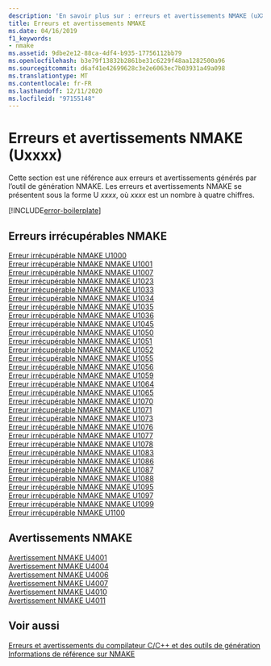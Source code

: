 ```yaml
---
description: 'En savoir plus sur : erreurs et avertissements NMAKE (uXXXX)'
title: Erreurs et avertissements NMAKE
ms.date: 04/16/2019
f1_keywords:
- nmake
ms.assetid: 9dbe2e12-88ca-4df4-b935-17756112bb79
ms.openlocfilehash: b3e79f13832b2861be31c6229f48aa1282500a96
ms.sourcegitcommit: d6af41e42699628c3e2e6063ec7b03931a49a098
ms.translationtype: MT
ms.contentlocale: fr-FR
ms.lasthandoff: 12/11/2020
ms.locfileid: "97155148"
---
```

# <a name="nmake-errors-and-warnings-uxxxx"></a>Erreurs et avertissements NMAKE (Uxxxx)

Cette section est une référence aux erreurs et avertissements générés par l’outil de génération NMAKE. Les erreurs et avertissements NMAKE se présentent sous la forme U *xxxx*, où *xxxx* est un nombre à quatre chiffres.

[!INCLUDE[error-boilerplate](../../error-messages/includes/error-boilerplate.md)]

## <a name="nmake-fatal-errors"></a>Erreurs irrécupérables NMAKE

[Erreur irrécupérable NMAKE U1000](nmake-fatal-error-u1000.md) \
[Erreur irrécupérable NMAKE NMAKE U1001](nmake-fatal-error-u1001.md) \
[Erreur irrécupérable NMAKE NMAKE U1007](nmake-fatal-error-u1007.md) \
[Erreur irrécupérable NMAKE NMAKE U1023](nmake-fatal-error-u1023.md) \
[Erreur irrécupérable NMAKE NMAKE U1033](nmake-fatal-error-u1033.md) \
[Erreur irrécupérable NMAKE NMAKE U1034](nmake-fatal-error-u1034.md) \
[Erreur irrécupérable NMAKE NMAKE U1035](nmake-fatal-error-u1035.md) \
[Erreur irrécupérable NMAKE NMAKE U1036](nmake-fatal-error-u1036.md) \
[Erreur irrécupérable NMAKE NMAKE U1045](nmake-fatal-error-u1045.md) \
[Erreur irrécupérable NMAKE NMAKE U1050](nmake-fatal-error-u1050.md) \
[Erreur irrécupérable NMAKE NMAKE U1051](nmake-fatal-error-u1051.md) \
[Erreur irrécupérable NMAKE NMAKE U1052](nmake-fatal-error-u1052.md) \
[Erreur irrécupérable NMAKE NMAKE U1055](nmake-fatal-error-u1055.md) \
[Erreur irrécupérable NMAKE NMAKE U1056](nmake-fatal-error-u1056.md) \
[Erreur irrécupérable NMAKE NMAKE U1059](nmake-fatal-error-u1059.md) \
[Erreur irrécupérable NMAKE NMAKE U1064](nmake-fatal-error-u1064.md) \
[Erreur irrécupérable NMAKE NMAKE U1065](nmake-fatal-error-u1065.md) \
[Erreur irrécupérable NMAKE NMAKE U1070](nmake-fatal-error-u1070.md) \
[Erreur irrécupérable NMAKE NMAKE U1071](nmake-fatal-error-u1071.md) \
[Erreur irrécupérable NMAKE NMAKE U1073](nmake-fatal-error-u1073.md) \
[Erreur irrécupérable NMAKE NMAKE U1076](nmake-fatal-error-u1076.md) \
[Erreur irrécupérable NMAKE NMAKE U1077](nmake-fatal-error-u1077.md) \
[Erreur irrécupérable NMAKE NMAKE U1078](nmake-fatal-error-u1078.md) \
[Erreur irrécupérable NMAKE NMAKE U1083](nmake-fatal-error-u1083.md) \
[Erreur irrécupérable NMAKE NMAKE U1086](nmake-fatal-error-u1086.md) \
[Erreur irrécupérable NMAKE NMAKE U1087](nmake-fatal-error-u1087.md) \
[Erreur irrécupérable NMAKE NMAKE U1088](nmake-fatal-error-u1088.md) \
[Erreur irrécupérable NMAKE NMAKE U1095](nmake-fatal-error-u1095.md) \
[Erreur irrécupérable NMAKE NMAKE U1097](nmake-fatal-error-u1097.md) \
[Erreur irrécupérable NMAKE NMAKE U1099](nmake-fatal-error-u1099.md) \
[Erreur irrécupérable NMAKE U1100](nmake-fatal-error-u1100.md)

## <a name="nmake-warnings"></a>Avertissements NMAKE

[Avertissement NMAKE U4001](nmake-warning-u4001.md) \
[Avertissement NMAKE U4004](nmake-warning-u4004.md) \
[Avertissement NMAKE U4006](nmake-warning-u4006.md) \
[Avertissement NMAKE U4007](nmake-warning-u4007.md) \
[Avertissement NMAKE U4010](nmake-warning-u4010.md) \
[Avertissement NMAKE U4011](nmake-warning-u4011.md)

## <a name="see-also"></a>Voir aussi

[Erreurs et avertissements du compilateur C/C++ et des outils de génération](../compiler-errors-1/c-cpp-build-errors.md) \
[Informations de référence sur NMAKE](../../build/reference/nmake-reference.md)
